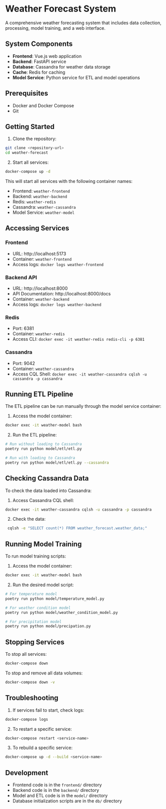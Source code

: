 # Weather Forecast System

A comprehensive weather forecasting system that includes data collection, processing, model training, and a web interface.

## System Components

- **Frontend**: Vue.js web application
- **Backend**: FastAPI service
- **Database**: Cassandra for weather data storage
- **Cache**: Redis for caching
- **Model Service**: Python service for ETL and model operations

## Prerequisites

- Docker and Docker Compose
- Git

## Getting Started

1. Clone the repository:
```bash
git clone <repository-url>
cd weather-forecast
```

2. Start all services:
```bash
docker-compose up -d
```

This will start all services with the following container names:
- Frontend: `weather-frontend`
- Backend: `weather-backend`
- Redis: `weather-redis`
- Cassandra: `weather-cassandra`
- Model Service: `weather-model`

## Accessing Services

### Frontend
- URL: http://localhost:5173
- Container: `weather-frontend`
- Access logs: `docker logs weather-frontend`

### Backend API
- URL: http://localhost:8000
- API Documentation: http://localhost:8000/docs
- Container: `weather-backend`
- Access logs: `docker logs weather-backend`

### Redis
- Port: 6381
- Container: `weather-redis`
- Access CLI: `docker exec -it weather-redis redis-cli -p 6381`

### Cassandra
- Port: 9042
- Container: `weather-cassandra`
- Access CQL Shell: `docker exec -it weather-cassandra cqlsh -u cassandra -p cassandra`

## Running ETL Pipeline

The ETL pipeline can be run manually through the model service container:

1. Access the model container:
```bash
docker exec -it weather-model bash
```

2. Run the ETL pipeline:
```bash
# Run without loading to Cassandra
poetry run python model/etl/etl.py

# Run with loading to Cassandra
poetry run python model/etl/etl.py --cassandra
```

## Checking Cassandra Data

To check the data loaded into Cassandra:

1. Access Cassandra CQL shell:
```bash
docker exec -it weather-cassandra cqlsh -u cassandra -p cassandra
```

2. Check the data:
```bash
 cqlsh -e "SELECT count(*) FROM weather_forecast.weather_data;"
```



## Running Model Training

To run model training scripts:

1. Access the model container:
```bash
docker exec -it weather-model bash
```

2. Run the desired model script:
```bash
# For temperature model
poetry run python model/temperature_model.py

# For weather condition model
poetry run python model/weather_condition_model.py

# For precipitation model
poetry run python model/precipation.py
```

## Stopping Services

To stop all services:
```bash
docker-compose down
```

To stop and remove all data volumes:
```bash
docker-compose down -v
```

## Troubleshooting

1. If services fail to start, check logs:
```bash
docker-compose logs
```

2. To restart a specific service:
```bash
docker-compose restart <service-name>
```

3. To rebuild a specific service:
```bash
docker-compose up -d --build <service-name>
```

## Development

- Frontend code is in the `frontend/` directory
- Backend code is in the `backend/` directory
- Model and ETL code is in the `model/` directory
- Database initialization scripts are in the `db/` directory